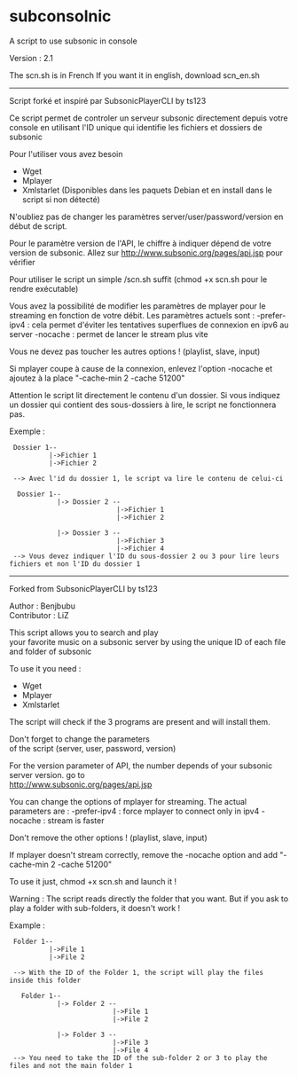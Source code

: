 subconsolnic
============

A script to use subsonic in console

Version : 2.1

The scn.sh is in French
If you want it in english, download scn_en.sh


--------------------------------------------------------

Script forké et inspiré par SubsonicPlayerCLI by ts123

Ce script permet de controler un serveur subsonic directement depuis votre console
en utilisant l'ID unique qui identifie les fichiers et dossiers de subsonic

Pour l'utiliser vous avez besoin 
* Wget
* Mplayer
* Xmlstarlet
(Disponibles dans les paquets Debian et en install dans le script si non détecté)

N'oubliez pas de changer les paramètres server/user/password/version en début de script.

Pour le paramètre version de l'API, le chiffre à indiquer dépend de votre version de subsonic. Allez sur
 http://www.subsonic.org/pages/api.jsp  pour vérifier
 
Pour utiliser le script un simple /scn.sh suffit (chmod +x scn.sh pour le rendre exécutable)

Vous avez la possibilité de modifier les paramètres de mplayer pour le streaming en fonction de votre débit.
Les paramètres actuels sont :
-prefer-ipv4 : cela permet d'éviter les tentatives superflues de connexion en ipv6 au server
-nocache : permet de lancer le stream plus vite

Vous ne devez pas toucher les autres options ! (playlist, slave, input)

Si mplayer coupe à cause de la connexion, enlevez l'option -nocache et ajoutez à la place "-cache-min 2 -cache 51200"


Attention le script lit directement le contenu d'un dossier. Si vous indiquez un dossier qui contient des sous-dossiers
à lire, le script ne fonctionnera pas. 

Exemple : 
 
     Dossier 1--
              |->Fichier 1
              |->Fichier 2
              
     --> Avec l'id du dossier 1, le script va lire le contenu de celui-ci
               
      Dossier 1--
                |-> Dossier 2 --
                               |->Fichier 1
                               |->Fichier 2
                
                |-> Dossier 3 --
                               |->Fichier 3
                               |->Fichier 4
     --> Vous devez indiquer l'ID du sous-dossier 2 ou 3 pour lire leurs fichiers et non l'ID du dossier 1

  ---------------------------------------
 
 
 Forked from SubsonicPlayerCLI by ts123     

 Author : Benjbubu                          
 Contributor : LiZ                          
                                            
 This script allows you to search and play       
 your favorite music on a subsonic server
 by using the unique ID of each file and folder
 of subsonic
 
 
 To use it you need :
 * Wget
 * Mplayer
 * Xmlstarlet
 
 The script will check if the 3 programs are present and will install them.
                                            
 Don't forget to change the parameters    
 of the script (server, user, password, version)    
 
  For the version parameter  of API, the number depends of your subsonic server version. go to   
 http://www.subsonic.org/pages/api.jsp   
 
 You can change the options of mplayer for streaming. The actual parameters are : 
 -prefer-ipv4 : force mplayer to connect only in ipv4
 -nocache : stream is faster 

Don't remove the other options ! (playlist, slave, input)
 
 If mplayer doesn't stream correctly, remove the -nocache option and add "-cache-min 2 -cache 51200"

 To use it just, chmod +x scn.sh and launch it ! 

 Warning : The script reads directly the folder that you want. But if you ask to play a folder with
 sub-folders, it doesn't work ! 
 
 Example : 
 
     Folder 1--
              |->File 1
              |->File 2
              
     --> With the ID of the Folder 1, the script will play the files inside this folder
               
       Folder 1--
                |-> Folder 2 --
                              |->File 1
                              |->File 2
                
                |-> Folder 3 --
                              |->File 3
                              |->File 4
     --> You need to take the ID of the sub-folder 2 or 3 to play the files and not the main folder 1
  
                                         
